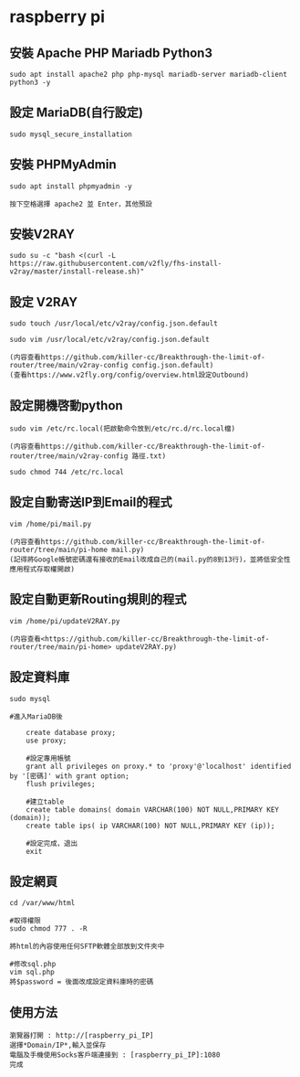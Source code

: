 raspberry pi
==============

安裝 Apache PHP Mariadb Python3
------------------------------
	sudo apt install apache2 php php-mysql mariadb-server mariadb-client python3 -y

設定 MariaDB(自行設定)
------------------------------
	sudo mysql_secure_installation 

安裝 PHPMyAdmin
------------------------------
	sudo apt install phpmyadmin -y

	按下空格選擇 apache2 並 Enter，其他預設

安裝V2RAY
------------------------------
	sudo su -c "bash <(curl -L https://raw.githubusercontent.com/v2fly/fhs-install-v2ray/master/install-release.sh)"

設定 V2RAY
------------------------------
	sudo touch /usr/local/etc/v2ray/config.json.default

	sudo vim /usr/local/etc/v2ray/config.json.default

	(内容查看https://github.com/killer-cc/Breakthrough-the-limit-of-router/tree/main/v2ray-config config.json.default)
	(查看https://www.v2fly.org/config/overview.html設定Outbound)

設定開機啓動python
------------------------------
	sudo vim /etc/rc.local(把啟動命令放到/etc/rc.d/rc.local檔)

	(内容查看https://github.com/killer-cc/Breakthrough-the-limit-of-router/tree/main/v2ray-config 路徑.txt)

	sudo chmod 744 /etc/rc.local

設定自動寄送IP到Email的程式
------------------------------
	vim /home/pi/mail.py

	(内容查看https://github.com/killer-cc/Breakthrough-the-limit-of-router/tree/main/pi-home mail.py) 
	(記得將Google帳號密碼還有接收的Email改成自己的(mail.py的8到13行)，並將低安全性應用程式存取權開啟)

設定自動更新Routing規則的程式
------------------------------
	vim /home/pi/updateV2RAY.py

	(内容查看<https://github.com/killer-cc/Breakthrough-the-limit-of-router/tree/main/pi-home> updateV2RAY.py)

設定資料庫
------------------------------
	sudo mysql

	#進入MariaDB後
		
		create database proxy;
		use proxy;

		#設定專用帳號
		grant all privileges on proxy.* to 'proxy'@'localhost' identified by '[密碼]' with grant option;
		flush privileges;

		#建立table
		create table domains( domain VARCHAR(100) NOT NULL,PRIMARY KEY (domain));
		create table ips( ip VARCHAR(100) NOT NULL,PRIMARY KEY (ip));
		
		#設定完成，退出
		exit

設定網頁
------------------------------
	cd /var/www/html

	#取得權限
	sudo chmod 777 . -R

	將html的內容使用任何SFTP軟體全部放到文件夾中

	#修改sql.php
	vim sql.php
	將$password = 後面改成設定資料庫時的密碼

使用方法
------------------------------
	瀏覽器打開 : http://[raspberry_pi_IP]
	選擇*Domain/IP*,輸入並保存
	電腦及手機使用Socks客戶端連接到 : [raspberry_pi_IP]:1080
	完成
